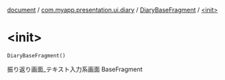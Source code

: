 [document](../../index.md) / [com.myapp.presentation.ui.diary](../index.md) / [DiaryBaseFragment](index.md) / [&lt;init&gt;](./-init-.md)

# &lt;init&gt;

`DiaryBaseFragment()`

振り返り画面_テキスト入力系画面 BaseFragment


